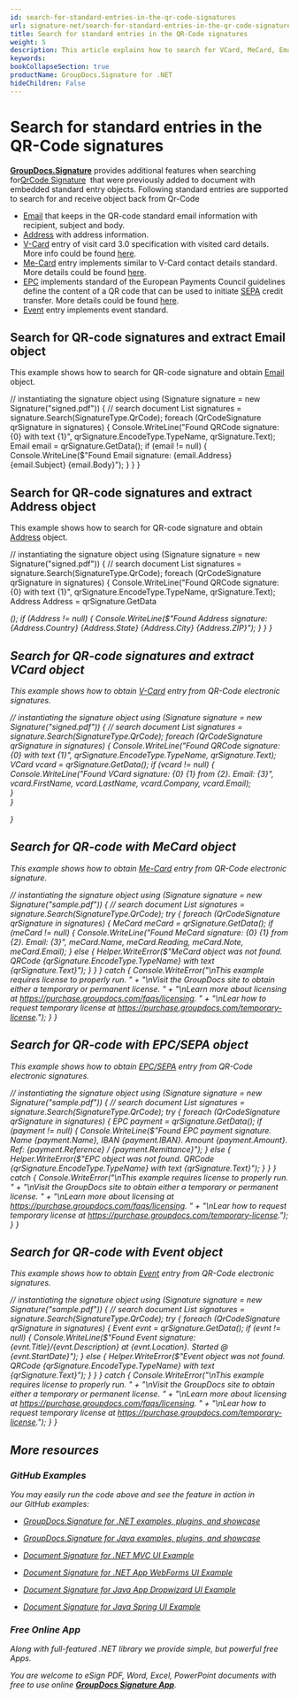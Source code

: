 ```yaml
---
id: search-for-standard-entries-in-the-qr-code-signatures
url: signature-net/search-for-standard-entries-in-the-qr-code-signatures
title: Search for standard entries in the QR-Code signatures
weight: 5
description: This article explains how to search for VCard, MeCard, Email, Address, EPC, SEPA, Event data in QR-code electronic signatures from previously signed documents with GroupDocs.Signature API.
keywords: 
bookCollapseSection: true
productName: GroupDocs.Signature for .NET
hideChildren: False
---
```


# Search for standard entries in the QR-Code signatures

[**GroupDocs.Signature**](https://products.groupdocs.com/signature/net) provides additional features when searching for[QrCode Signature](https://apireference.groupdocs.com/net/signature/groupdocs.signature.domain/qrcodesignature)  that were previously added to document with embedded standard entry objects. Following standard entries are supported to search for and receive object back from Qr-Code

*   [Email](https://apireference.groupdocs.com/net/signature/groupdocs.signature.domain.extensions/email) that keeps in the QR-code standard email information with recipient, subject and body.
*   [Address](https://apireference.groupdocs.com/net/signature/groupdocs.signature.domain.extensions/address) with address information.
*   [V-Card](https://apireference.groupdocs.com/net/signature/groupdocs.signature.domain.extensions/vcard) entry of visit card 3.0 specification with visited card details. More info could be found [here](https://en.wikipedia.org/wiki/VCard).
*   [Me-Card](https://apireference.groupdocs.com/net/signature/groupdocs.signature.domain.extensions/mecard) entry implements similar to V-Card contact details standard. More details could be found [here](https://en.wikipedia.org/wiki/MeCard_(QR_code)).
*   [EPC](https://apireference.groupdocs.com/net/signature/groupdocs.signature.domain.extensions/epc) implements standard of the European Payments Council guidelines define the content of a QR code that can be used to initiate [SEPA](https://en.wikipedia.org/wiki/SEPA_credit_transfer) credit transfer. More details could be found [here](https://en.wikipedia.org/wiki/EPC_QR_code).
*   [Event](https://apireference.groupdocs.com/net/signature/groupdocs.signature.domain.extensions/event) entry implements event standard.  
    

## Search for QR-code signatures and extract Email object

This example shows how to search for QR-code signature and obtain [Email](https://apireference.groupdocs.com/net/signature/groupdocs.signature.domain.extensions/email) object.  

// instantiating the signature object
using (Signature signature = new Signature("signed.pdf"))
{
    // search document
    List<QrCodeSignature> signatures = signature.Search<QrCodeSignature>(SignatureType.QrCode);
    foreach (QrCodeSignature qrSignature in signatures)
    {
        Console.WriteLine("Found QRCode signature: {0} with text {1}", qrSignature.EncodeType.TypeName, qrSignature.Text);
        Email email = qrSignature.GetData<Email>();
        if (email != null)
        {
           Console.WriteLine($"Found Email signature: {email.Address} {email.Subject} {email.Body}");
        }
    }
}

## Search for QR-code signatures and extract Address object

This example shows how to search for QR-code signature and obtain [Address](https://apireference.groupdocs.com/net/signature/groupdocs.signature.domain.extensions/address) object.  

// instantiating the signature object
using (Signature signature = new Signature("signed.pdf"))
{
    // search document
    List<QrCodeSignature> signatures = signature.Search<QrCodeSignature>(SignatureType.QrCode);
    foreach (QrCodeSignature qrSignature in signatures)
    {
        Console.WriteLine("Found QRCode signature: {0} with text {1}", qrSignature.EncodeType.TypeName, qrSignature.Text);
        Address Address = qrSignature.GetData<Address>();
        if (Address != null)
        {
            Console.WriteLine($"Found Address signature: {Address.Country} {Address.State} {Address.City} {Address.ZIP}");
        }
     }
}

## Search for QR-code signatures and extract VCard object

This example shows how to obtain [V-Card](https://apireference.groupdocs.com/net/signature/groupdocs.signature.domain.extensions/vcard) entry from QR-Code electronic signatures.

// instantiating the signature object
using (Signature signature = new Signature("signed.pdf"))
{
    // search document
    List<QrCodeSignature> signatures = signature.Search<QrCodeSignature>(SignatureType.QrCode);
	foreach (QrCodeSignature qrSignature in signatures)
    {
		Console.WriteLine("Found QRCode signature: {0} with text {1}", qrSignature.EncodeType.TypeName, qrSignature.Text);
		VCard vcard = qrSignature.GetData<VCard>();
        if (vcard != null)
        {
        	Console.WriteLine("Found VCard signature: {0} {1} from {2}. Email: {3}", vcard.FirstName, vcard.LastName, vcard.Company, vcard.Email);	
		}        
    }

}

## Search for QR-code with MeCard object

This example shows how to obtain [Me-Card](https://apireference.groupdocs.com/net/signature/groupdocs.signature.domain.extensions/mecard) entry from QR-Code electronic signature.

// instantiating the signature object
using (Signature signature = new Signature("sample.pdf"))
{
    // search document
    List<QrCodeSignature> signatures = signature.Search<QrCodeSignature>(SignatureType.QrCode);
    try
    {
        foreach (QrCodeSignature qrSignature in signatures)
        {
            MeCard meCard = qrSignature.GetData<MeCard>();
            if (meCard != null)
            {
                Console.WriteLine("Found MeCard signature: {0} {1} from {2}. Email: {3}", meCard.Name, meCard.Reading, meCard.Note, meCard.Email);
            }
            else
            {
                Helper.WriteError($"MeCard object was not found. QRCode {qrSignature.EncodeType.TypeName} with text {qrSignature.Text}");
            }
        }
    }
    catch
    {
        Console.WriteError("\\nThis example requires license to properly run. " +
                      "\\nVisit the GroupDocs site to obtain either a temporary or permanent license. " +
                      "\\nLearn more about licensing at https://purchase.groupdocs.com/faqs/licensing. " +
                      "\\nLear how to request temporary license at https://purchase.groupdocs.com/temporary-license.");
    }
}

## Search for QR-code with EPC/SEPA object

This example shows how to obtain [EPC/SEPA](https://apireference.groupdocs.com/net/signature/groupdocs.signature.domain.extensions/epc) entry from QR-Code electronic signatures.

// instantiating the signature object
using (Signature signature = new Signature("sample.pdf"))
{
    // search document
    List<QrCodeSignature> signatures = signature.Search<QrCodeSignature>(SignatureType.QrCode);
    try
    {
        foreach (QrCodeSignature qrSignature in signatures)
        {
            EPC payment = qrSignature.GetData<EPC>();
            if (payment != null)
            {
                Console.WriteLine($"Found EPC payment signature. Name {payment.Name}, IBAN {payment.IBAN}. Amount {payment.Amount}. Ref: {payment.Reference} / {payment.Remittance}");
            }
            else
            {
                Helper.WriteError($"EPC object was not found. QRCode {qrSignature.EncodeType.TypeName} with text {qrSignature.Text}");
            }
        }
    }
    catch
    {
        Console.WriteError("\\nThis example requires license to properly run. " +
                      "\\nVisit the GroupDocs site to obtain either a temporary or permanent license. " +
                      "\\nLearn more about licensing at https://purchase.groupdocs.com/faqs/licensing. " +
                      "\\nLear how to request temporary license at https://purchase.groupdocs.com/temporary-license.");
    }
}

## Search for QR-code with Event object

This example shows how to obtain [Event](https://apireference.groupdocs.com/net/signature/groupdocs.signature.domain.extensions/event) entry from QR-Code electronic signatures.

// instantiating the signature object
using (Signature signature = new Signature("sample.pdf"))
{
    // search document
    List<QrCodeSignature> signatures = signature.Search<QrCodeSignature>(SignatureType.QrCode);
    try
    {
        foreach (QrCodeSignature qrSignature in signatures)
        {
            Event evnt = qrSignature.GetData<Event>();
            if (evnt != null)
            {
                Console.WriteLine($"Found Event signature: {evnt.Title}/{evnt.Description} at {evnt.Location}. Started @ {evnt.StartDate}");
            }
            else
            {
                Helper.WriteError($"Event object was not found. QRCode {qrSignature.EncodeType.TypeName} with text {qrSignature.Text}");
            }
        }
    }
    catch
    {
        Console.WriteError("\\nThis example requires license to properly run. " +
                      "\\nVisit the GroupDocs site to obtain either a temporary or permanent license. " +
                      "\\nLearn more about licensing at https://purchase.groupdocs.com/faqs/licensing. " +
                      "\\nLear how to request temporary license at https://purchase.groupdocs.com/temporary-license.");
    }
}

  

## More resources

### GitHub Examples 

You may easily run the code above and see the feature in action in our GitHub examples:

*   [GroupDocs.Signature for .NET examples, plugins, and showcase](https://github.com/groupdocs-signature/GroupDocs.Signature-for-.NET)
    
*   [GroupDocs.Signature for Java examples, plugins, and showcase](https://github.com/groupdocs-signature/GroupDocs.Signature-for-Java)
    
*   [Document Signature for .NET MVC UI Example](https://github.com/groupdocs-signature/GroupDocs.Signature-for-.NET-MVC) 
    
*   [Document Signature for .NET App WebForms UI Example](https://github.com/groupdocs-signature/GroupDocs.Signature-for-.NET-WebForms)
    
*   [Document Signature for Java App Dropwizard UI Example](https://github.com/groupdocs-signature/GroupDocs.Signature-for-Java-Dropwizard)
    
*   [Document Signature for Java Spring UI Example](https://github.com/groupdocs-signature/GroupDocs.Signature-for-Java-Spring)
    

### Free Online App 

Along with full-featured .NET library we provide simple, but powerful free Apps.

You are welcome to eSign PDF, Word, Excel, PowerPoint documents with free to use online **[GroupDocs Signature App](https://products.groupdocs.app/signature)**.

